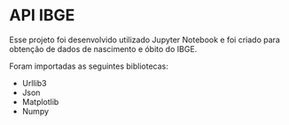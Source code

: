 # API IBGE

Esse projeto foi desenvolvido utilizado Jupyter Notebook e foi criado para obtenção de dados de nascimento e óbito do IBGE.

Foram importadas as seguintes bibliotecas:
* Urllib3
* Json
* Matplotlib
* Numpy

